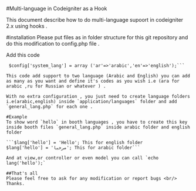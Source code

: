 #Multi-language in Codeigniter as a Hook

This document describe how to do multi-language supoort in codeigniter 2.x using hooks .

#installation
Please put files as in folder structure for this git repository and do this modification to config.php file .

Add this code 
```$config['short_language']	= 'en';
 $config['system_lang'] = array ('ar'=>'arabic','en'=>'english');```

This code add support to two language (Arabic and English) you can add as many as you want and define it's codes as you wish i.e (ara for arabic ,ru for Russian or whatever ) .

With no extra configuration , you just need to create language folders i.e(arabic,english) inside `application/languages` folder and add `general_lang.php` for each one .

#Example
To show word `hello` in booth languages , you have to create this key inside booth files `general_lang.php` inside arabic folder and english folder 

```$lang['hello'] = 'Hello'; This for english folder
$lang['hello'] = 'مرحبا'; This for arabic folder```

And at view,or controller or even model you can call `echo lang('hello');`

##That's all
Please feel free to ask for any modification or report bugs <br/>
Thanks.
